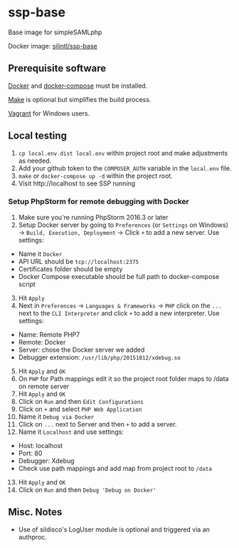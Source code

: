 # ssp-base 
Base image for simpleSAMLphp

Docker image: [silintl/ssp-base](https://hub.docker.com/r/silintl/ssp-base/)

## Prerequisite software
[Docker](https://www.docker.com/products/overview) and [docker-compose](https://docs.docker.com/compose/install)
must be installed.

[Make](https://www.gnu.org/software/make) is optional but simplifies the build process.

[Vagrant](https://www.vagrantup.com) for Windows users.

## Local testing

1. `cp local.env.dist local.env` within project root and make adjustments as needed.
2. Add your github token to the `COMPOSER_AUTH` variable in the `local.env` file.
3. `make` or `docker-compose up -d` within the project root.
4. Visit http://localhost to see SSP running

### Setup PhpStorm for remote debugging with Docker

1. Make sure you're running PhpStorm 2016.3 or later
2. Setup Docker server by going to `Preferences` (or `Settings` on Windows) -> `Build, Execution, Deployment`
   -> Click `+` to add a new server. Use settings:
 - Name it `Docker`
 - API URL should be `tcp://localhost:2375`
 - Certificates folder should be empty
 - Docker Compose executable should be full path to docker-compose script

3. Hit `Apply`
4. Next in `Preferences` -> `Languages & Frameworks` -> `PHP` click on the `...`
   next to the `CLI Interpreter` and click `+` to add a new interpreter. Use
   settings:
 - Name: Remote PHP7
 - Remote: Docker
 - Server: chose the Docker server we added
 - Debugger extension: `/usr/lib/php/20151012/xdebug.so`

5. Hit `Apply` and `OK`
6. On `PHP` for Path mappings edit it so the project root folder maps to /data on remote server
7. Hit `Apply` and `OK`
8. Click on `Run` and then `Edit Configurations`
9. Click on `+` and select `PHP Web Application`
10. Name it `Debug via Docker`
11. Click on `...` next to Server and then `+` to add a server.
12. Name it `Localhost` and use settings:
 - Host: localhost
 - Port: 80
 - Debugger: Xdebug
 - Check use path mappings and add map from project root to `/data`
 
13. Hit `Apply` and `OK`
14. Click on `Run` and then `Debug 'Debug on Docker'`

## Misc. Notes

* Use of sildisco's LogUser module is optional and triggered via an authproc.
